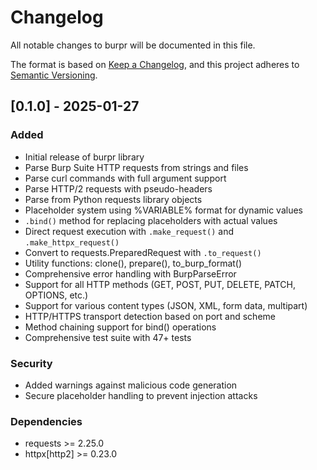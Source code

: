 # Changelog

All notable changes to burpr will be documented in this file.

The format is based on [Keep a Changelog](https://keepachangelog.com/en/1.0.0/),
and this project adheres to [Semantic Versioning](https://semver.org/spec/v2.0.0.html).

## [0.1.0] - 2025-01-27

### Added
- Initial release of burpr library
- Parse Burp Suite HTTP requests from strings and files
- Parse curl commands with full argument support
- Parse HTTP/2 requests with pseudo-headers
- Parse from Python requests library objects
- Placeholder system using %VARIABLE% format for dynamic values
- `.bind()` method for replacing placeholders with actual values
- Direct request execution with `.make_request()` and `.make_httpx_request()`
- Convert to requests.PreparedRequest with `.to_request()`
- Utility functions: clone(), prepare(), to_burp_format()
- Comprehensive error handling with BurpParseError
- Support for all HTTP methods (GET, POST, PUT, DELETE, PATCH, OPTIONS, etc.)
- Support for various content types (JSON, XML, form data, multipart)
- HTTP/HTTPS transport detection based on port and scheme
- Method chaining support for bind() operations
- Comprehensive test suite with 47+ tests

### Security
- Added warnings against malicious code generation
- Secure placeholder handling to prevent injection attacks

### Dependencies
- requests >= 2.25.0
- httpx[http2] >= 0.23.0